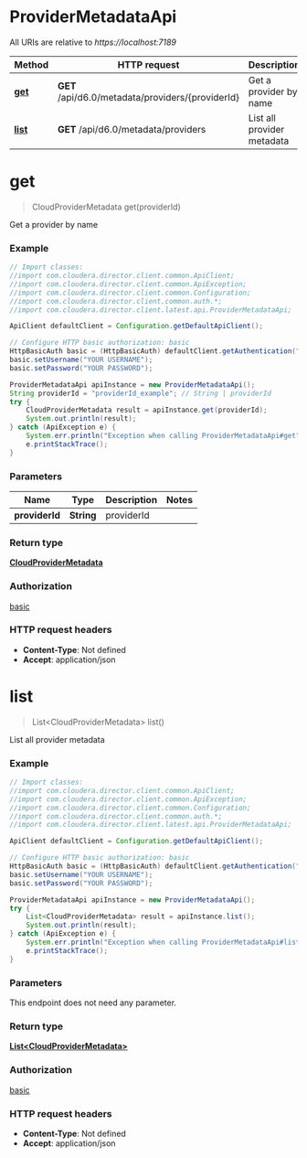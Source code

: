 # ProviderMetadataApi

All URIs are relative to *https://localhost:7189*

Method | HTTP request | Description
------------- | ------------- | -------------
[**get**](ProviderMetadataApi.md#get) | **GET** /api/d6.0/metadata/providers/{providerId} | Get a provider by name
[**list**](ProviderMetadataApi.md#list) | **GET** /api/d6.0/metadata/providers | List all provider metadata


<a name="get"></a>
# **get**
> CloudProviderMetadata get(providerId)

Get a provider by name

### Example
```java
// Import classes:
//import com.cloudera.director.client.common.ApiClient;
//import com.cloudera.director.client.common.ApiException;
//import com.cloudera.director.client.common.Configuration;
//import com.cloudera.director.client.common.auth.*;
//import com.cloudera.director.client.latest.api.ProviderMetadataApi;

ApiClient defaultClient = Configuration.getDefaultApiClient();

// Configure HTTP basic authorization: basic
HttpBasicAuth basic = (HttpBasicAuth) defaultClient.getAuthentication("basic");
basic.setUsername("YOUR USERNAME");
basic.setPassword("YOUR PASSWORD");

ProviderMetadataApi apiInstance = new ProviderMetadataApi();
String providerId = "providerId_example"; // String | providerId
try {
    CloudProviderMetadata result = apiInstance.get(providerId);
    System.out.println(result);
} catch (ApiException e) {
    System.err.println("Exception when calling ProviderMetadataApi#get");
    e.printStackTrace();
}
```

### Parameters

Name | Type | Description  | Notes
------------- | ------------- | ------------- | -------------
 **providerId** | **String**| providerId |

### Return type

[**CloudProviderMetadata**](CloudProviderMetadata.md)

### Authorization

[basic](../README.md#basic)

### HTTP request headers

 - **Content-Type**: Not defined
 - **Accept**: application/json

<a name="list"></a>
# **list**
> List&lt;CloudProviderMetadata&gt; list()

List all provider metadata

### Example
```java
// Import classes:
//import com.cloudera.director.client.common.ApiClient;
//import com.cloudera.director.client.common.ApiException;
//import com.cloudera.director.client.common.Configuration;
//import com.cloudera.director.client.common.auth.*;
//import com.cloudera.director.client.latest.api.ProviderMetadataApi;

ApiClient defaultClient = Configuration.getDefaultApiClient();

// Configure HTTP basic authorization: basic
HttpBasicAuth basic = (HttpBasicAuth) defaultClient.getAuthentication("basic");
basic.setUsername("YOUR USERNAME");
basic.setPassword("YOUR PASSWORD");

ProviderMetadataApi apiInstance = new ProviderMetadataApi();
try {
    List<CloudProviderMetadata> result = apiInstance.list();
    System.out.println(result);
} catch (ApiException e) {
    System.err.println("Exception when calling ProviderMetadataApi#list");
    e.printStackTrace();
}
```

### Parameters
This endpoint does not need any parameter.

### Return type

[**List&lt;CloudProviderMetadata&gt;**](CloudProviderMetadata.md)

### Authorization

[basic](../README.md#basic)

### HTTP request headers

 - **Content-Type**: Not defined
 - **Accept**: application/json

